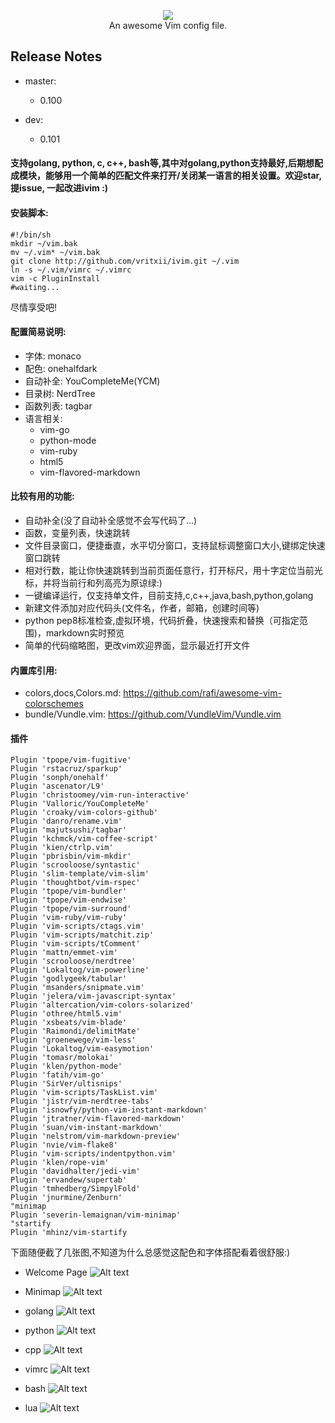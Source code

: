 <p align="center">
    <a href="https://vritxii.com"><img src="./screenshots/ivim.png" /></a>
    <br/>
    An awesome Vim config file.
</p>

## Release Notes
- master:
  - 0.100
  
- dev:
  - 0.101
  

#### 支持golang, python, c, c++, bash等,其中对golang,python支持最好,后期想配成模块，能够用一个简单的匹配文件来打开/关闭某一语言的相关设置。欢迎star, 提issue, 一起改进ivim :)

#### 安装脚本:
```
#!/bin/sh
mkdir ~/vim.bak
mv ~/.vim* ~/vim.bak
git clone http://github.com/vritxii/ivim.git ~/.vim
ln -s ~/.vim/vimrc ~/.vimrc
vim -c PluginInstall
#waiting...
```
尽情享受吧!

#### 配置简易说明:
- 字体: monaco
- 配色: onehalfdark
- 自动补全: YouCompleteMe(YCM)
- 目录树: NerdTree
- 函数列表: tagbar
- 语言相关:
  - vim-go
  - python-mode
  - vim-ruby
  - html5
  - vim-flavored-markdown

#### 比较有用的功能:
- 自动补全(没了自动补全感觉不会写代码了...)
- 函数，变量列表，快速跳转
- 文件目录窗口，便捷垂直，水平切分窗口，支持鼠标调整窗口大小,键绑定快速窗口跳转
- 相对行数，能让你快速跳转到当前页面任意行，打开标尺，用十字定位当前光标，并将当前行和列高亮为原谅绿:)
- 一键编译运行，仅支持单文件，目前支持,c,c++,java,bash,python,golang
- 新建文件添加对应代码头(文件名，作者，邮箱，创建时间等)
- python pep8标准检查,虚拟环境，代码折叠，快速搜索和替换（可指定范围)，markdown实时预览
- 简单的代码缩略图，更改vim欢迎界面，显示最近打开文件

#### 内置库引用:
- colors,docs,Colors.md: https://github.com/rafi/awesome-vim-colorschemes
- bundle/Vundle.vim: https://github.com/VundleVim/Vundle.vim
#### 插件
```
Plugin 'tpope/vim-fugitive'
Plugin 'rstacruz/sparkup'
Plugin 'sonph/onehalf'
Plugin 'ascenator/L9'
Plugin 'christoomey/vim-run-interactive'
Plugin 'Valloric/YouCompleteMe'
Plugin 'croaky/vim-colors-github'
Plugin 'danro/rename.vim'
Plugin 'majutsushi/tagbar'
Plugin 'kchmck/vim-coffee-script'
Plugin 'kien/ctrlp.vim'
Plugin 'pbrisbin/vim-mkdir'
Plugin 'scrooloose/syntastic'
Plugin 'slim-template/vim-slim'
Plugin 'thoughtbot/vim-rspec'
Plugin 'tpope/vim-bundler'
Plugin 'tpope/vim-endwise'
Plugin 'tpope/vim-surround'
Plugin 'vim-ruby/vim-ruby'
Plugin 'vim-scripts/ctags.vim'
Plugin 'vim-scripts/matchit.zip'
Plugin 'vim-scripts/tComment'
Plugin 'mattn/emmet-vim'
Plugin 'scrooloose/nerdtree'
Plugin 'Lokaltog/vim-powerline'
Plugin 'godlygeek/tabular'
Plugin 'msanders/snipmate.vim'
Plugin 'jelera/vim-javascript-syntax'
Plugin 'altercation/vim-colors-solarized'
Plugin 'othree/html5.vim'
Plugin 'xsbeats/vim-blade'
Plugin 'Raimondi/delimitMate'
Plugin 'groenewege/vim-less'
Plugin 'Lokaltog/vim-easymotion'
Plugin 'tomasr/molokai'
Plugin 'klen/python-mode'
Plugin 'fatih/vim-go'
Plugin 'SirVer/ultisnips'
Plugin 'vim-scripts/TaskList.vim'
Plugin 'jistr/vim-nerdtree-tabs'
Plugin 'isnowfy/python-vim-instant-markdown'
Plugin 'jtratner/vim-flavored-markdown'
Plugin 'suan/vim-instant-markdown'
Plugin 'nelstrom/vim-markdown-preview'
Plugin 'nvie/vim-flake8'
Plugin 'vim-scripts/indentpython.vim'
Plugin 'klen/rope-vim'
Plugin 'davidhalter/jedi-vim'
Plugin 'ervandew/supertab'
Plugin 'tmhedberg/SimpylFold'
Plugin 'jnurmine/Zenburn'
"minimap
Plugin 'severin-lemaignan/vim-minimap'
"startify
Plugin 'mhinz/vim-startify
```

下面随便截了几张图,不知道为什么总感觉这配色和字体搭配看着很舒服:)
- Welcome Page
![Alt text](./screenshots/welcome.png "welcom page")

- Minimap
![Alt text](./screenshots/minimap.png "minimap")

- golang
![Alt text](./screenshots/golang.png "golang")

- python
![Alt text](./screenshots/python.png "python")

- cpp
![Alt text](./screenshots/cpp.png "cpp")

- vimrc
![Alt text](./screenshots/vimrc.png "vimrc")

- bash
![Alt text](./screenshots/bash.png "bash")

- lua
![Alt text](./screenshots/lua.png "lua")
